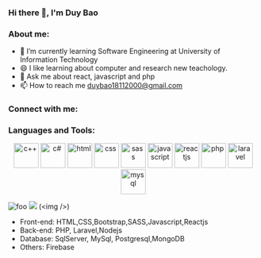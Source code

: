 ### Hi there 👋, I'm Duy Bao


### About me:

- 🌱 I’m currently learning Software Engineering at University of Information Technology
- 😄 I like learning about computer and research new teachology.
- 💬 Ask me about react, javascript and php
- 📫 How to reach me duybao18112000@gmail.com

### Connect with me:

### Languages and Tools:
<p align="center">
  <img src="https://upload.wikimedia.org/wikipedia/commons/thumb/1/18/ISO_C%2B%2B_Logo.svg/150px-ISO_C%2B%2B_Logo.svg.png" width="50" title="c++">
 <img src="https://cdn.blob.lionpham.com/uploads/2016/08/c-Sharp.png" width="50" title="c#">
  <img src="https://upload.wikimedia.org/wikipedia/commons/thumb/8/80/HTML5_logo_resized.svg/1200px-HTML5_logo_resized.svg.png" width="50" title="html">
  <img src="https://upload.wikimedia.org/wikipedia/commons/thumb/d/d5/CSS3_logo_and_wordmark.svg/1200px-CSS3_logo_and_wordmark.svg.png" width="50" title="css">
  <img src="https://upload.wikimedia.org/wikipedia/commons/thumb/9/96/Sass_Logo_Color.svg/1200px-Sass_Logo_Color.svg.png" width="50" title="sass">
  <img src="https://techvccloud.mediacdn.vn/2018/11/23/js-15429579443112042672363-crop-1542957949936317424252.png" width="50" title="javascript">
  <img src="https://codelearn.io/Upload/Blog/react-js-co-ban-phan-1-63738082145.3856.jpg" width="50" title="reactjs">
  <img src="https://upload.wikimedia.org/wikipedia/vi/thumb/2/27/PHP-logo.svg/1200px-PHP-logo.svg.png" width="50" title="php">
  <img src="https://cms-assets.tutsplus.com/uploads/users/769/posts/25334/preview_image/get-started-with-laravel-6-400x277.png" width="50" title="laravel">
   <img src="https://techvccloud.mediacdn.vn/2020/9/17/mysql-1-1600340047538868003500-crop-160034079526453914971.png" width="50" title="mysql">
</p>

![foo](https://techvccloud.mediacdn.vn/2020/9/17/mysql-1-1600340047538868003500-crop-160034079526453914971.png "title")
![](https://techvccloud.mediacdn.vn/2020/9/17/mysql-1-1600340047538868003500-crop-160034079526453914971.png) (&lt;img /&gt;)
* Front-end: HTML,CSS,Bootstrap,SASS,Javascript,Reactjs
* Back-end: PHP, Laravel,Nodejs
* Database: SqlServer, MySql, Postgresql,MongoDB
* Others: Firebase 

[linkedin]: https://www.linkedin.com/in/duy-b%E1%BA%A3o-9211a8216/
